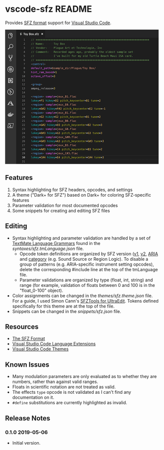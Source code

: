 # vscode-sfz README

Provides [SFZ format][1] support for [Visual Studio Code][2].

![Screenshot](images/screenshot01.png)

## Features

1. Syntax highlighting for SFZ headers, opcodes, and settings
2. A theme ("Dark+ for SFZ") based on Dark+ for coloring SFZ-specific features
3. Parameter validation for most documented opcodes
4. Some snippets for creating and editing SFZ files

## Editing

- Syntax highlighting and parameter validation are handled by a set of
[TextMate Language Grammars][3] found in the *syntaxes/sfz.tmLanguage.json* file.
  - Opcode token definitions are organized by SFZ version ([v1][4], [v2][5],
    [ARIA][6] and [category][7] (e.g. Sound Source or Region Logic).
    To disable a group of patterns (e.g. ARIA-specific instrument setting opcodes),
    delete the corresponding #include line at the top of the tmLanguage file.
  - Parameter validations are organized by type (float, int, string) and range
    (for example, validation of floats between 0 and 100 is in the "float_0-100" object).
- Color assignments can be changed in the *themes/sfz.theme.json* file.
  For a guide, I used Simon Cann's [SFZTools for UltraEdit][8].
  Tokens defined specifically for this theme are at the top of the file.
- Snippets can be changed in the *snippets/sfz.json* file.

## Resources

- [The SFZ Format][1]
- [Visual Studio Code Language Extensions][9]
- [Visual Studio Code Themes][10]

## Known Issues

- Many modulation parameters are only evaluated as to whether they are numbers,
  rather than against valid ranges.
- Floats in scientific notation are not treated as valid.
- The effects `type` opcode is not validated as I can't find any documentation on it.
- `#define` substitutions are currently highlighted as invalid.

## Release Notes

### 0.1.0 2019-05-06
- Initial version.


[1]: https://sfzformat.com/
[2]: https://code.visualstudio.com/
[3]: https://macromates.com/manual/en/language_grammars
[4]: https://sfzformat.com/opcodes/?v=1
[5]: https://sfzformat.com/opcodes/?v=2
[6]: https://sfzformat.com/opcodes/?v=aria
[7]: https://sfzformat.com/misc/categories.html
[8]: https://noisesculpture.com/sfz-tools/
[9]: https://code.visualstudio.com/api/language-extensions/overview
[10]: https://code.visualstudio.com/api/extension-guides/color-theme
